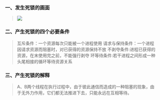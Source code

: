 
### 一、发生死锁的画面
> ![](http://p1.bqimg.com/567571/8637bffc71195274.png)


### 二、产生死锁的四个必要条件

>互斥条件：一个资源每次只能被一个进程使用
请求与保持条件：一个进程因请求资源而阻塞时，对已获得的资源保持不放
不剥夺条件:进程已获得的资源，在末使用完之前，不能强行剥夺
环等待条件:若干进程之间形成一种头尾相接的循环等待资源关系





### 三、产生死锁的解释
>A、B两个线程在执行过程中，由于彼此通信而造成的一种阻塞的现象，由于无外力作用，它们都无法推进下去，只能永远在互相等待。